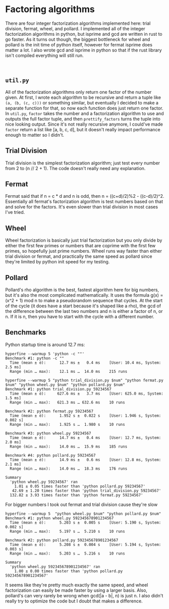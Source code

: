 # Factoring algorithms

There are four integer factorization algorithms implemented here: trial division, fermat, wheel, and pollard. I implemented all of the integer factorization algorithms in python, but isprime and gcd are written in rust to go faster. As it turns out though, the biggest bottleneck for wheel and pollard is the init time of python itself, however for fermat isprime does matter a lot. I also wrote gcd and isprime in python so that if the rust library isn't compiled everything will still run.

&nbsp;

## `util.py`
All of the factorization algorithms only return one factor of the number given. At first, I wrote each algorithm to be recursive and return a tuple like `(a, (b, (c, c)))` or something similar, but eventually I decided to make a separate function for that, so now each function does just return one factor. In `util.py`, `factor` takes the number and a factorization algorithm to use and outputs the full factor tuple, and then `prettify_factors` turns the tuple into nice looking output. Since it's not really recursive anymore, I could've made `factor` return a list like [a, b, c, d], but it doesn't really impact performance enough to matter so I didn't.

## Trial Division
Trial division is the simplest factorization algorithm; just test every number from 2 to (n // 2 + 1). The code doesn't really need any explanation.

## Fermat
Fermat said that if n = c * d and n is odd, then n = ((c+d)/2)%2 - ((c-d)/2)^2. Essentially all fermat's factorization algorithm is test numbers based on that and solve for the factors. It's even slower than trial division in most cases I've tried.

## Wheel 
Wheel factorization is basically just trial factorization but you only divide by either the first few primes or numbers that are coprime with the first few primes, so hopefully just prime numbers. Wheel runs way faster than either trial division or fermat, and practically the same speed as pollard since they're limited by python init speed for my testing.

## Pollard
Pollard's rho algorithm is the best, fastest algorithm here for big numbers, but it's also the most complicated mathematically. It uses the formula g(x) = (x^2 + 1) mod n to make a pseudorandom sequence that cycles. At the start of the cycle (it does have a start because it's shaped like a rho), the gcd of the difference between the last two numbers and n is either a factor of n, or n. If it is n, then you have to start with the cycle with a different number.

## Benchmarks

Python startup time is around 12.7 ms:
```
hyperfine --warmup 5 'python -c ""'
Benchmark #1: python -c ""
  Time (mean ± σ):      12.7 ms ±   0.4 ms    [User: 10.4 ms, System: 2.5 ms]
  Range (min … max):    12.1 ms …  14.0 ms    215 runs
```

```
hyperfine --warmup 5 "python trial_division.py $num" "python fermat.py $num" "python wheel.py $num" "python pollard.py $num"
Benchmark #1: python trial_division.py 59234567
  Time (mean ± σ):     627.6 ms ±   3.7 ms    [User: 625.0 ms, System: 1.5 ms]
  Range (min … max):   621.3 ms … 632.6 ms    10 runs

Benchmark #2: python fermat.py 59234567
  Time (mean ± σ):      1.952 s ±  0.022 s    [User: 1.946 s, System: 0.002 s]
  Range (min … max):    1.925 s …  1.980 s    10 runs

Benchmark #3: python wheel.py 59234567
  Time (mean ± σ):      14.7 ms ±   0.4 ms    [User: 12.7 ms, System: 2.0 ms]
  Range (min … max):    14.0 ms …  15.9 ms    185 runs

Benchmark #4: python pollard.py 59234567
  Time (mean ± σ):      14.9 ms ±   0.6 ms    [User: 12.8 ms, System: 2.1 ms]
  Range (min … max):    14.0 ms …  18.3 ms    176 runs

Summary
  'python wheel.py 59234567' ran
    1.01 ± 0.05 times faster than 'python pollard.py 59234567'
   42.69 ± 1.20 times faster than 'python trial_division.py 59234567'
  132.82 ± 3.93 times faster than 'python fermat.py 59234567'
```

For bigger numbers I took out fermat and trial division cause they're slow
```
hyperfine --warmup 5  "python wheel.py $num" "python pollard.py $num"
Benchmark #1: python wheel.py 592345678901234567
  Time (mean ± σ):      5.203 s ±  0.005 s    [User: 5.190 s, System: 0.002 s]
  Range (min … max):    5.197 s …  5.210 s    10 runs

Benchmark #2: python pollard.py 592345678901234567
  Time (mean ± σ):      5.208 s ±  0.004 s    [User: 5.194 s, System: 0.003 s]
  Range (min … max):    5.203 s …  5.216 s    10 runs

Summary
  'python wheel.py 592345678901234567' ran
    1.00 ± 0.00 times faster than 'python pollard.py 592345678901234567'
```

It seems like they're pretty much exactly the same speed, and wheel factorization can easily be made faster by using a larger basis. Also, pollard's can very rarely be wrong when gcd(|a - b|, n) is just n. I also didn't really try to optimize the code but I doubt that makes a difference.
